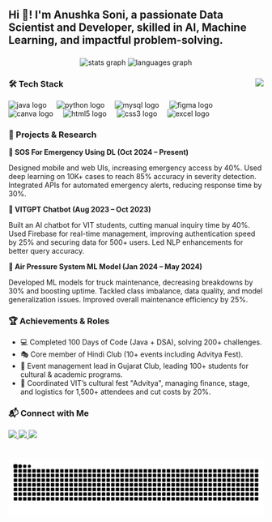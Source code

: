 <h2 align="left">Hi 👋! I'm Anushka Soni, a passionate Data Scientist and Developer, skilled in AI, Machine Learning, and impactful problem-solving.</h2>

###

<div align="center">
  <img src="https://github-readme-stats-sigma-five.vercel.app/api?username=anushkasoni22&hide_title=false&hide_rank=false&show_icons=true&include_all_commits=true&count_private=true&disable_animations=false&theme=dracula&locale=en&hide_border=false" height="150" alt="stats graph" />
  
  <img src="https://github-readme-stats.vercel.app/api/top-langs/?username=anushkasoni22&layout=compact&theme=dracula" height="150" alt="languages graph" />
</div>

###

<img align="right" height="150" src="https://i.imgflip.com/65efzo.gif" />

###

<h3>🛠️ Tech Stack</h3>

<div align="left">
  <img src="https://cdn.jsdelivr.net/gh/devicons/devicon/icons/java/java-original.svg" height="30" alt="java logo" />
  <img width="12" />
  <img src="https://cdn.jsdelivr.net/gh/devicons/devicon/icons/python/python-original.svg" height="30" alt="python logo" />
  <img width="12" />
  <img src="https://cdn.jsdelivr.net/gh/devicons/devicon/icons/mysql/mysql-original.svg" height="30" alt="mysql logo" />
  <img width="12" />
  <img src="https://cdn.jsdelivr.net/gh/devicons/devicon/icons/figma/figma-original.svg" height="30" alt="figma logo" />
  <img width="12" />
  <img src="https://cdn.jsdelivr.net/gh/devicons/devicon/icons/canva/canva-original.svg" height="30" alt="canva logo" />
  <img width="12" />
  <img src="https://cdn.jsdelivr.net/gh/devicons/devicon/icons/html5/html5-original.svg" height="30" alt="html5 logo" />
  <img width="12" />
  <img src="https://cdn.jsdelivr.net/gh/devicons/devicon/icons/css3/css3-original.svg" height="30" alt="css3 logo" />
  <img width="12" />
  <img src="https://img.icons8.com/external-flat-juicy-fish/30/000000/external-excel-office-flat-flat-juicy-fish.png" alt="excel logo" />
</div>

###

<h3>🚀 Projects & Research</h3>

<strong>🔧 SOS For Emergency Using DL (Oct 2024 – Present)</strong>
<p>Designed mobile and web UIs, increasing emergency access by 40%. Used deep learning on 10K+ cases to reach 85% accuracy in severity detection. Integrated APIs for automated emergency alerts, reducing response time by 30%.</p>

<strong>🤖 VITGPT Chatbot (Aug 2023 – Oct 2023)</strong>
<p>Built an AI chatbot for VIT students, cutting manual inquiry time by 40%. Used Firebase for real-time management, improving authentication speed by 25% and securing data for 500+ users. Led NLP enhancements for better query accuracy.</p>

<strong>🚚 Air Pressure System ML Model (Jan 2024 – May 2024)</strong>
<p>Developed ML models for truck maintenance, decreasing breakdowns by 30% and boosting uptime. Tackled class imbalance, data quality, and model generalization issues. Improved overall maintenance efficiency by 25%.</p>

###

<h3>🏆 Achievements & Roles</h3>

<ul>
  <li>💻 Completed 100 Days of Code (Java + DSA), solving 200+ challenges.</li>
  <li>🎭 Core member of Hindi Club (10+ events including Advitya Fest).</li>
  <li>🎉 Event management lead in Gujarat Club, leading 100+ students for cultural & academic programs.</li>
  <li>🎤 Coordinated VIT’s cultural fest "Advitya", managing finance, stage, and logistics for 1,500+ attendees and cut costs by 20%.</li>
</ul>

###

<h3>📬 Connect with Me</h3>

<div align="left">
  <a href="https://www.linkedin.com/in/anushka-soni-59589a215/">
    <img src="https://img.shields.io/badge/LinkedIn-Anushka%20Soni-blue?style=for-the-badge&logo=linkedin&logoColor=white" height="35" />
  </a>
  <a href="mailto:anushkasoni96526@gmail.com">
    <img src="https://img.shields.io/badge/Gmail-anushkasoni96526@gmail.com-D14836?style=for-the-badge&logo=gmail&logoColor=white" height="35" />
  </a>
  <a href="https://github.com/anushkasoni22">
    <img src="https://img.shields.io/badge/GitHub-anushkasoni22-black?style=for-the-badge&logo=github&logoColor=white" height="35" />
  </a>
</div>

###

<br clear="both" />

<!-- 🐍 Snake Animation -->
<img src="https://raw.githubusercontent.com/anushkasoni22/anushkasoni22/output/snake.svg" alt="Snake animation" />
